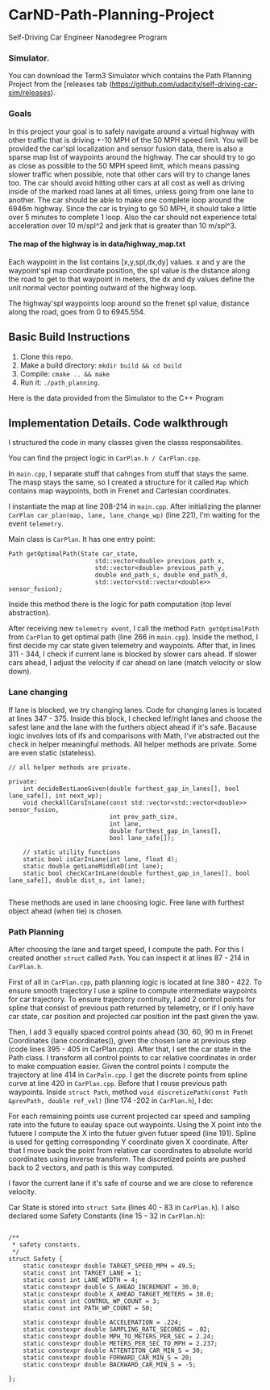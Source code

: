 # CarND-Path-Planning-Project
Self-Driving Car Engineer Nanodegree Program
   
### Simulator.
You can download the Term3 Simulator which contains the Path Planning Project from the [releases tab (https://github.com/udacity/self-driving-car-sim/releases).

### Goals
In this project your goal is to safely navigate around a virtual highway with other traffic that is driving +-10 MPH of the 50 MPH speed limit. You will be provided the car'spl localization and sensor fusion data, there is also a sparse map list of waypoints around the highway. The car should try to go as close as possible to the 50 MPH speed limit, which means passing slower traffic when possible, note that other cars will try to change lanes too. The car should avoid hitting other cars at all cost as well as driving inside of the marked road lanes at all times, unless going from one lane to another. The car should be able to make one complete loop around the 6946m highway. Since the car is trying to go 50 MPH, it should take a little over 5 minutes to complete 1 loop. Also the car should not experience total acceleration over 10 m/spl^2 and jerk that is greater than 10 m/spl^3.

#### The map of the highway is in data/highway_map.txt
Each waypoint in the list contains  [x,y,spl,dx,dy] values. x and y are the waypoint'spl map coordinate position, the spl value is the distance along the road to get to that waypoint in meters, the dx and dy values define the unit normal vector pointing outward of the highway loop.

The highway'spl waypoints loop around so the frenet spl value, distance along the road, goes from 0 to 6945.554.

## Basic Build Instructions

1. Clone this repo.
2. Make a build directory: `mkdir build && cd build`
3. Compile: `cmake .. && make`
4. Run it: `./path_planning`.

Here is the data provided from the Simulator to the C++ Program

## Implementation Details. Code walkthrough

I structured the code in many classes given the classs responsabilites.

You can find the project logic in `CarPlan.h / CarPlan.cpp`.

In `main.cpp`, I separate stuff that cahnges from stuff that stays the same.
The masp stays the same, so I created a structure for it called `Map` which contains 
map waypoints, both in Frenet and Cartesian coordinates.

I instantiate the map at line 208-214 in `main.cpp`.
After initializing the planner ` CarPlan car_plan(map, lane, lane_change_wp)` (line 221),
I'm waiting for the event `telemetry`.

Main class is `CarPlan`. It has one entry point:

```
Path getOptimalPath(State car_state,
                        std::vector<double> previous_path_x,
                        std::vector<double> previous_path_y,
                        double end_path_s, double end_path_d,
                        std::vector<std::vector<double>> sensor_fusion);

```

Inside this method there is the logic for path computation (top level abstraction).

After receiving new `telemetry event`, I call the method `Path getOptimalPath` from `CarPlan` to get optimal path (line 266 in `main.cpp`).
Inside the method, I first decide my car state given telemetry and waypoints.
After that, in lines 311 - 344, I check if current lane is blocked by slower cars ahead.
If slower cars ahead, I adjust the velocity if car ahead on lane (match velocity or slow down).

### Lane changing
If lane is blocked, we try changing lanes. Code for changing lanes is located at lines 347 - 375. Inside this block,
I checked lef/right lanes and choose the safest lane and the lane with the furthers object ahead if it's safe.
Bacause logic involves lots of ifs and comparisons with Math, I've abstracted out the check in helper meaningful methods.
All helper methods are private. Some are even static (stateless).

```
// all helper methods are private.

private:
    int decideBestLaneGiven(double furthest_gap_in_lanes[], bool lane_safe[], int next_wp);
    void checkAllCarsInLane(const std::vector<std::vector<double>> sensor_fusion,
                            int prev_path_size,
                            int lane,
                            double furthest_gap_in_lanes[],
                            bool lane_safe[]);

    // static utility functions
    static bool isCarInLane(int lane, float d);
    static double getLaneMiddleD(int lane);
    static bool checkCarInLane(double furthest_gap_in_lanes[], bool lane_safe[], double dist_s, int lane);


```

These methods are used in lane choosing logic. Free lane with furthest object ahead (when tie) is chosen.

### Path Planning

After choosing the lane and target speed, I compute the path.
For this I created another `struct` called `Path`. You can inspect it at lines
87 - 214 in `CarPlan.h`.

First of all in `CarPlan.cpp`, path planning logic is located at line 380 - 422.
To ensure smooth trajectory I use a spline to compute intermediate waypoints for car trajectory.
To ensure trajectory continuity, I add 2 control points for spline that consist of previous path returned by telemetry, or if I only 
have car state, car position and projected car position int the past given the yaw.

Then, I add 3 equally spaced control points ahead (30, 60, 90 m in Frenet Coordinates (lane coordinates)), given the chosen lane at previous step (code lines 395 - 405 in CarPlan.cpp).
After that, I set the car state in the Path class. I transform all control points to car relative coordinates in order to make compuation easier.
Given the control points I compute the trajectory at line 414 in `CarPaln.cpp`.
I get the discrete points from spline curve at line 420 in `CarPlan.cpp`. Before that I reuse previous path waypoints.
Inside `struct Path`, method `void discretizePath(const Path &prevPath, double ref_vel)` (line 174 -202 in `CarPlan.h`), I do:

For each remaining points use current projected car speed and sampling rate into the future to eaulay space out waypoints.
Using the X point into the futuere I compute the X into the futuer given futuer speed (line 191).
Spline is used for getting corresponding Y coordinate given X coordinate. After that I move back the point from relative car coordinates to absolute world coordinates using inverse transform.
The discretized points are pushed back to 2 vectors, and path is this way computed. 

I favor the current lane if it's safe of course and we are close to reference velocity.

Car State is stored into `struct Sate` (lines 40 - 83 in `CarPlan.h`).
I also declared some Safety Constants (line 15 - 32 in `CarPlan.h`):

```

/**
 * safety constants.
 */
struct Safety {
    static constexpr double TARGET_SPEED_MPH = 49.5;
    static const int TARGET_LANE = 1;
    static const int LANE_WIDTH = 4;
    static constexpr double S_AHEAD_INCREMENT = 30.0;
    static constexpr double X_AHEAD_TARGET_METERS = 30.0;
    static const int CONTROL_WP_COUNT = 3;
    static const int PATH_WP_COUNT = 50;

    static constexpr double ACCELERATION = .224;
    static constexpr double SAMPLING_RATE_SECONDS = .02;
    static constexpr double MPH_TO_METERS_PER_SEC = 2.24;
    static constexpr double METERS_PER_SEC_TO_MPH = 2.237;
    static constexpr double ATTENTITON_CAR_MIN_S = 30;
    static constexpr double FORWARD_CAR_MIN_S = 20;
    static constexpr double BACKWARD_CAR_MIN_S = -5;

};


```




 






 

